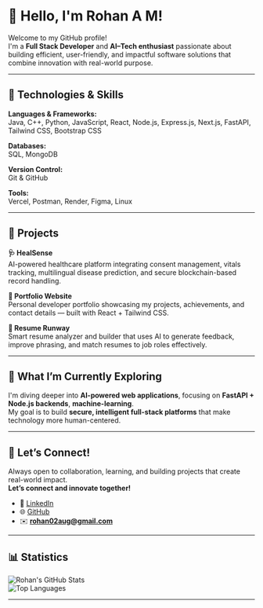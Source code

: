 # 👋 Hello, I'm Rohan A M!

Welcome to my GitHub profile!  
I'm a **Full Stack Developer** and **AI–Tech enthusiast** passionate about building efficient, user-friendly, and impactful software solutions that combine innovation with real-world purpose.

---

## 🔧 Technologies & Skills

**Languages & Frameworks:**  
Java, C++, Python, JavaScript, React, Node.js, Express.js, Next.js, FastAPI, Tailwind CSS, Bootstrap CSS  

**Databases:**  
SQL, MongoDB  

**Version Control:**  
Git & GitHub  

**Tools:**  
Vercel, Postman, Render, Figma, Linux  

---

## 🚀 Projects

**🩺 HealSense**  
AI-powered healthcare platform integrating consent management, vitals tracking, multilingual disease prediction, and secure blockchain-based record handling.

**💼 Portfolio Website**  
Personal developer portfolio showcasing my projects, achievements, and contact details — built with React + Tailwind CSS.

**📄 Resume Runway**  
Smart resume analyzer and builder that uses AI to generate feedback, improve phrasing, and match resumes to job roles effectively.


---

## 🎯 What I’m Currently Exploring

I'm diving deeper into **AI-powered web applications**, focusing on **FastAPI + Node.js backends**, **machine-learning**.  
My goal is to build **secure, intelligent full-stack platforms** that make technology more human-centered.


---

## 🌱 Let’s Connect!

Always open to collaboration, learning, and building projects that create real-world impact.  
**Let’s connect and innovate together!**

- 💼 [LinkedIn](https://www.linkedin.com/in/rohan-a-m-0382a2324/)  
- 🌐 [GitHub](https://github.com/RohanAM020806)  
- ✉️ **rohan02aug@gmail.com**

---

## 📊 Statistics

![Rohan's GitHub Stats](https://github-readme-stats.vercel.app/api?username=RohanAM020806&show_icons=true&theme=tokyonight)  
![Top Languages](https://github-readme-stats.vercel.app/api/top-langs/?username=RohanAM020806&layout=compact&theme=tokyonight)

---





